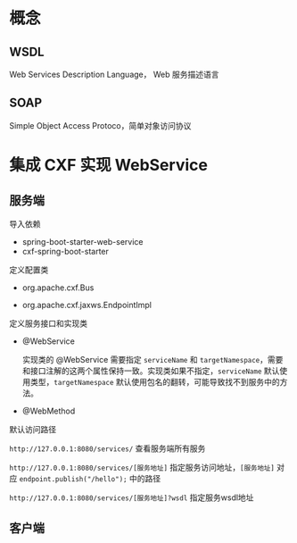 # 概念

## WSDL

Web Services Description Language， Web 服务描述语言

## SOAP

Simple Object Access Protoco，简单对象访问协议

# 集成 CXF 实现 WebService

## 服务端

导入依赖

- spring-boot-starter-web-service
- cxf-spring-boot-starter

定义配置类

- org.apache.cxf.Bus

- org.apache.cxf.jaxws.EndpointImpl

定义服务接口和实现类

- @WebService

  实现类的 @WebService 需要指定 `serviceName` 和 `targetNamespace`，需要和接口注解的这两个属性保持一致。实现类如果不指定，`serviceName` 默认使用类型，`targetNamespace` 默认使用包名的翻转，可能导致找不到服务中的方法。

- @WebMethod

默认访问路径

`http://127.0.0.1:8080/services/` 查看服务端所有服务

`http://127.0.0.1:8080/services/[服务地址]` 指定服务访问地址，`[服务地址]` 对应 `endpoint.publish("/hello");` 中的路径

`http://127.0.0.1:8080/services/[服务地址]?wsdl` 指定服务wsdl地址

## 客户端